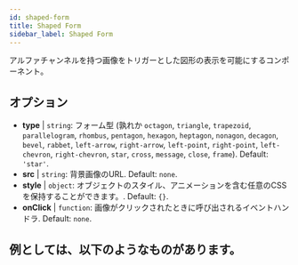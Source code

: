 ```yaml
---
id: shaped-form 
title: Shaped Form
sidebar_label: Shaped Form
---
```


アルファチャンネルを持つ画像をトリガーとした図形の表示を可能にするコンポーネント。

## オプション

* __type__ | `string`: フォーム型 (孰れか `octagon`, `triangle`, `trapezoid`, `parallelogram`, `rhombus`, `pentagon`, `hexagon`, `heptagon`, `nonagon`, `decagon`, `bevel`, `rabbet`, `left-arrow`, `right-arrow`, `left-point`, `right-point`, `left-chevron`, `right-chevron`, `star`, `cross`, `message`, `close`, `frame`). Default: `'star'`.
* __src__ | `string`: 背景画像のURL. Default: `none`.
* __style__ | `object`: オブジェクトのスタイル、アニメーションを含む任意のCSSを保持することができます。. Default: `{}`.
* __onClick__ | `function`: 画像がクリックされたときに呼び出されるイベントハンドラ. Default: `none`.


## 例としては、以下のようなものがあります。

```jsx live

```

